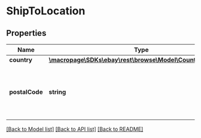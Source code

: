 # ShipToLocation

## Properties
Name | Type | Description | Notes
------------ | ------------- | ------------- | -------------
**country** | [**\macropage\SDKs\ebay\rest\browse\Model\CountryCodeEnum**](CountryCodeEnum.md) |  | [optional] 
**postalCode** | **string** | The zip code (postal code) for where the item is to be shipped. | [optional] 

[[Back to Model list]](../README.md#documentation-for-models) [[Back to API list]](../README.md#documentation-for-api-endpoints) [[Back to README]](../README.md)


